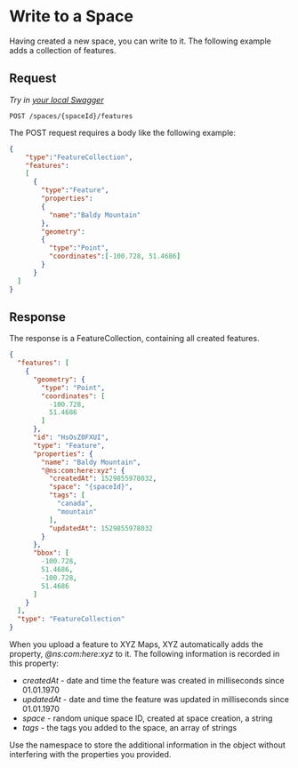 # Write to a Space

Having created a new space, you can write to it. The following example adds a collection of features.

## Request

*Try in [your local Swagger](http://localhost:8888/hub/static/swagger/#/Edit_Features)*

```HTTP
POST /spaces/{spaceId}/features
```

The POST request requires a body like the following example:

```JSON
{
    "type":"FeatureCollection",
    "features":
    [
      {
        "type":"Feature",
        "properties":
        {
          "name":"Baldy Mountain"
        },
        "geometry":
        {
          "type":"Point",
          "coordinates":[-100.728, 51.4686]
        }
      }
  ]
}
```

## Response

The response is a FeatureCollection, containing all created features.

```JSON
{
  "features": [
    {
      "geometry": {
        "type": "Point",
        "coordinates": [
          -100.728,
          51.4686
        ]
      },
      "id": "HsOsZ0FXUI",
      "type": "Feature",
      "properties": {
        "name": "Baldy Mountain",
        "@ns:com:here:xyz": {
          "createdAt": 1529855978032,
          "space": "{spaceId}",
          "tags": [
            "canada",
            "mountain"
          ],
          "updatedAt": 1529855978032
        }
      },
      "bbox": [
        -100.728,
        51.4686,
        -100.728,
        51.4686
      ]
    }
  ],
  "type": "FeatureCollection"
}
```

When you upload a feature to XYZ Maps, XYZ automatically adds the property, *@ns:com:here:xyz* to it. The following information is recorded in this property:

+ *createdAt* - date and time the feature was created in milliseconds since 01.01.1970
+ *updatedAt* - date and time the feature was updated in milliseconds since 01.01.1970
+ *space* - random unique space ID, created at space creation, a string
+ *tags* - the tags you added to the space, an array of strings

Use the namespace to store the additional information in the object without interfering with the properties you provided.

